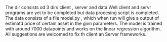 The dir consists od 3 dirs client , server and data.Well client and servr programs are yet to be completed but data procesing script is completed.
The data consists of a file model.py , which when run will give a output of estimatd price of certain asset in the givn parameters.
The model is trained with around 7000 datapoints 
and works on the linear regression algorithm.
All suggestions are welcomed to fix th client an Server frameworks.
